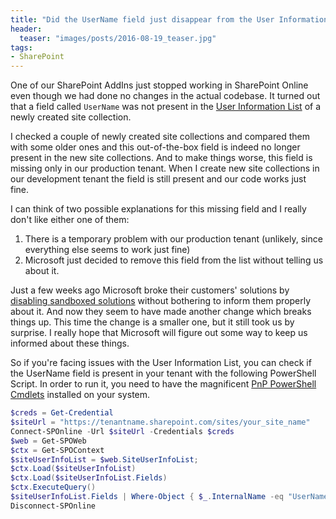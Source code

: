 ```yaml
---
title: "Did the UserName field just disappear from the User Information list in SharePoint Online?"
header:
  teaser: "images/posts/2016-08-19_teaser.jpg"
tags:
- SharePoint
---
```


One of our SharePoint AddIns just stopped working in SharePoint Online even though
we had done no changes in the actual codebase. It turned out that a field called ```UserName``` was
not present in the 
[User Information List](https://blogs.technet.microsoft.com/marj/2016/03/14/what-is-hidden-user-information-userinfo-list-in-sharepoint-20102013-and-how-to-fix-when-it-causes-a-site-collection-to-show-old-user-metadata-properties-in-people-picker-control-or-in-a-person-or/)
of a newly created site collection.

I checked a couple of newly created site collections and compared them with some older ones and
this out-of-the-box field is indeed no longer present in the new site collections. And to make things worse, 
this field is missing only in our production tenant. When I create new site collections in our development tenant 
the field is still present and our code works just fine.

I can think of two possible explanations for this missing field and I really don't like either one of them:

1. There is a temporary problem with our production tenant (unlikely, since everything else seems to work just fine)
2. Microsoft just decided to remove this field from the list without telling us about it. 

Just a few weeks ago Microsoft broke their customers' solutions by 
[disabling sandboxed solutions](http://www.sharepointnutsandbolts.com/2016/08/sandbox-code-disabled-in-Office-365.html) 
without bothering to inform them properly about it. And now they seem to have made another change which breaks things up. 
This time the change is a smaller one, but it still took us by surprise. I really hope that Microsoft will figure out some way
to keep us informed about these things. 

So if you're facing issues with the User Information List, you can check if the UserName field is present in your tenant with the following PowerShell Script. 
In order to run it, you need to have the magnificent [PnP PowerShell Cmdlets](https://github.com/OfficeDev/PnP-PowerShell) installed on your system. 

```powershell
$creds = Get-Credential
$siteUrl = "https://tenantname.sharepoint.com/sites/your_site_name"
Connect-SPOnline -Url $siteUrl -Credentials $creds
$web = Get-SPOWeb
$ctx = Get-SPOContext
$siteUserInfoList = $web.SiteUserInfoList;
$ctx.Load($siteUserInfoList)
$ctx.Load($siteUserInfoList.Fields)
$ctx.ExecuteQuery()
$siteUserInfoList.Fields | Where-Object { $_.InternalName -eq "UserName"}  
Disconnect-SPOnline
```
